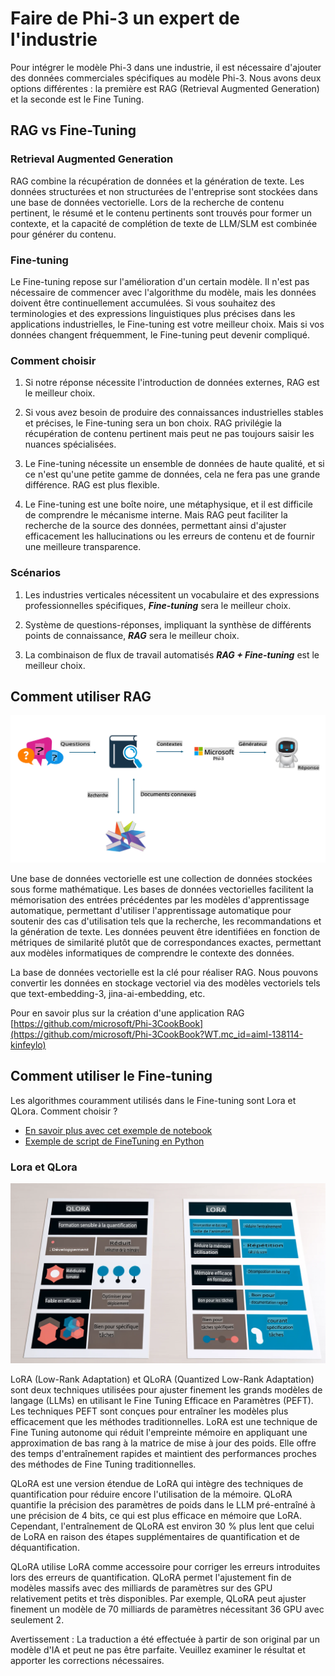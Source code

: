 # **Faire de Phi-3 un expert de l'industrie**

Pour intégrer le modèle Phi-3 dans une industrie, il est nécessaire d'ajouter des données commerciales spécifiques au modèle Phi-3. Nous avons deux options différentes : la première est RAG (Retrieval Augmented Generation) et la seconde est le Fine Tuning.

## **RAG vs Fine-Tuning**

### **Retrieval Augmented Generation**

RAG combine la récupération de données et la génération de texte. Les données structurées et non structurées de l'entreprise sont stockées dans une base de données vectorielle. Lors de la recherche de contenu pertinent, le résumé et le contenu pertinents sont trouvés pour former un contexte, et la capacité de complétion de texte de LLM/SLM est combinée pour générer du contenu.

### **Fine-tuning**

Le Fine-tuning repose sur l'amélioration d'un certain modèle. Il n'est pas nécessaire de commencer avec l'algorithme du modèle, mais les données doivent être continuellement accumulées. Si vous souhaitez des terminologies et des expressions linguistiques plus précises dans les applications industrielles, le Fine-tuning est votre meilleur choix. Mais si vos données changent fréquemment, le Fine-tuning peut devenir compliqué.

### **Comment choisir**

1. Si notre réponse nécessite l'introduction de données externes, RAG est le meilleur choix.

2. Si vous avez besoin de produire des connaissances industrielles stables et précises, le Fine-tuning sera un bon choix. RAG privilégie la récupération de contenu pertinent mais peut ne pas toujours saisir les nuances spécialisées.

3. Le Fine-tuning nécessite un ensemble de données de haute qualité, et si ce n'est qu'une petite gamme de données, cela ne fera pas une grande différence. RAG est plus flexible.

4. Le Fine-tuning est une boîte noire, une métaphysique, et il est difficile de comprendre le mécanisme interne. Mais RAG peut faciliter la recherche de la source des données, permettant ainsi d'ajuster efficacement les hallucinations ou les erreurs de contenu et de fournir une meilleure transparence.

### **Scénarios**

1. Les industries verticales nécessitent un vocabulaire et des expressions professionnelles spécifiques, ***Fine-tuning*** sera le meilleur choix.

2. Système de questions-réponses, impliquant la synthèse de différents points de connaissance, ***RAG*** sera le meilleur choix.

3. La combinaison de flux de travail automatisés ***RAG + Fine-tuning*** est le meilleur choix.

## **Comment utiliser RAG**

![rag](../../../../translated_images/RAG.099c3f3bc644ff2d8bb61d2fbc20a532958c6a1e4d1cb65a84edeb4ffe618bbb.fr.png)

Une base de données vectorielle est une collection de données stockées sous forme mathématique. Les bases de données vectorielles facilitent la mémorisation des entrées précédentes par les modèles d'apprentissage automatique, permettant d'utiliser l'apprentissage automatique pour soutenir des cas d'utilisation tels que la recherche, les recommandations et la génération de texte. Les données peuvent être identifiées en fonction de métriques de similarité plutôt que de correspondances exactes, permettant aux modèles informatiques de comprendre le contexte des données.

La base de données vectorielle est la clé pour réaliser RAG. Nous pouvons convertir les données en stockage vectoriel via des modèles vectoriels tels que text-embedding-3, jina-ai-embedding, etc.

Pour en savoir plus sur la création d'une application RAG [https://github.com/microsoft/Phi-3CookBook](https://github.com/microsoft/Phi-3CookBook?WT.mc_id=aiml-138114-kinfeylo) 

## **Comment utiliser le Fine-tuning**

Les algorithmes couramment utilisés dans le Fine-tuning sont Lora et QLora. Comment choisir ?
- [En savoir plus avec cet exemple de notebook](../../code/04.Finetuning/Phi_3_Inference_Finetuning.ipynb)
- [Exemple de script de FineTuning en Python](../../code/04.Finetuning/FineTrainingScript.py)

### **Lora et QLora**

![lora](../../../../translated_images/qlora.ea4ce73918753819dc9e9cf1524ac40faa555d6b21168b667064be93c3913bbe.fr.png)

LoRA (Low-Rank Adaptation) et QLoRA (Quantized Low-Rank Adaptation) sont deux techniques utilisées pour ajuster finement les grands modèles de langage (LLMs) en utilisant le Fine Tuning Efficace en Paramètres (PEFT). Les techniques PEFT sont conçues pour entraîner les modèles plus efficacement que les méthodes traditionnelles. 
LoRA est une technique de Fine Tuning autonome qui réduit l'empreinte mémoire en appliquant une approximation de bas rang à la matrice de mise à jour des poids. Elle offre des temps d'entraînement rapides et maintient des performances proches des méthodes de Fine Tuning traditionnelles.

QLoRA est une version étendue de LoRA qui intègre des techniques de quantification pour réduire encore l'utilisation de la mémoire. QLoRA quantifie la précision des paramètres de poids dans le LLM pré-entraîné à une précision de 4 bits, ce qui est plus efficace en mémoire que LoRA. Cependant, l'entraînement de QLoRA est environ 30 % plus lent que celui de LoRA en raison des étapes supplémentaires de quantification et de déquantification.

QLoRA utilise LoRA comme accessoire pour corriger les erreurs introduites lors des erreurs de quantification. QLoRA permet l'ajustement fin de modèles massifs avec des milliards de paramètres sur des GPU relativement petits et très disponibles. Par exemple, QLoRA peut ajuster finement un modèle de 70 milliards de paramètres nécessitant 36 GPU avec seulement 2.

Avertissement : La traduction a été effectuée à partir de son original par un modèle d'IA et peut ne pas être parfaite. 
Veuillez examiner le résultat et apporter les corrections nécessaires.